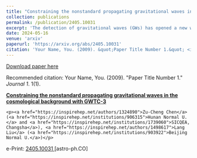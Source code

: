 ```yaml
---
title: "Constraining the nonstandard propagating gravitational waves in the cosmological background with GWTC-3"
collection: publications
permalink: /publication/2405.10031
excerpt: 'The detection of gravitational waves (GWs) has opened a new window to test the fundamental nature of gravity. We present constraints on the nonstandard propagation of GWs using the spectral siren method applied to binary black hole (BBH) mergers from the third Gravitational-Wave Transient Catalog (GWTC-3). The spectral siren method exploits the redshift distribution of BBHs to probe the cosmic expansion history and break degeneracies between cosmology and modified gravity effects. We focus on the friction term $\nu$ in the nonstandard GW propagation equation, which characterizes the running of the Planck mass. Assuming the standard $\Lambda$CDM cosmology, we find $\nu = 0.5^{+3.5}_{-2.6}$ (median and $90\%$ credible interval), improving upon previous constraints from the bright siren event GW170817 by an order of magnitude. This improvement is due to the higher redshifts of BBHs in GWTC-3, reaching up to $z \sim 1$. Our result suggests that the propagation of GWs is consistent with the predictions of general relativity, placing limits on modified gravity theories that predict a time-varying Planck mass. As the sensitivity of GW detectors improves, the spectral siren method will provide a powerful tool for testing gravity on cosmological scales and probing the physics of the early Universe.'
date: 2024-05-16
venue: 'arxiv'
paperurl: 'https://arxiv.org/abs/2405.10031'
citation: 'Your Name, You. (2009). &quot;Paper Title Number 1.&quot; <i>Journal 1</i>. 1(1).'
---
```


[Download paper here](https://arxiv.org/pdf/2405.10031)

Recommended citation: Your Name, You. (2009). "Paper Title Number 1." <i>Journal 1</i>. 1(1).

<!DOCTYPE html>
<html>
<body>
  <p><b>
    <a href="https://inspirehep.net/literature/2787455">
      Constraining the nonstandard propagating gravitational waves in the cosmological background with GWTC-3
    </a>
  </b></p>
  
    <p><a href="https://inspirehep.net/authors/1324890">Zu-Cheng Chen</a> (<a href="https://inspirehep.net/institutions/906315">Hunan Normal U.</a> and <a href="https://inspirehep.net/institutions/1739060">SICQEA, Changsha</a>), <a href="https://inspirehep.net/authors/1498617">Lang Liu</a> (<a href="https://inspirehep.net/institutions/903922">Beijing Normal U.</a>)</p>
  
  <p>
      e-Print:
          <a href="https://arxiv.org/abs/2405.10031">
      2405.10031
    </a>[astro-ph.CO]</p>
  
  
  <br>
</body>
</html>
